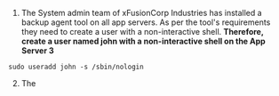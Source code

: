 1. The System admin team of xFusionCorp Industries has installed a backup agent tool on all app servers. As per the tool's requirements they need to create a user with a non-interactive shell. **Therefore, create a user named john with a non-interactive shell on the App Server 3**

`sudo useradd john -s /sbin/nologin`


<!-- -->
2. The
